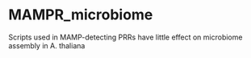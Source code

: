 # MAMPR_microbiome
Scripts used in MAMP-detecting PRRs have little effect on microbiome assembly in A. thaliana
